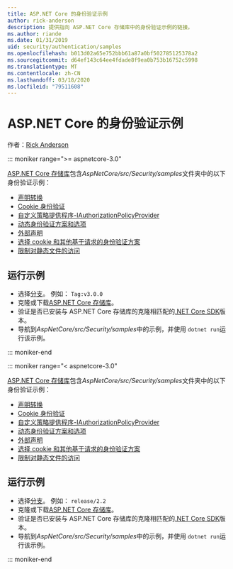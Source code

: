 ```yaml
---
title: ASP.NET Core 的身份验证示例
author: rick-anderson
description: 提供指向 ASP.NET Core 存储库中的身份验证示例的链接。
ms.author: riande
ms.date: 01/31/2019
uid: security/authentication/samples
ms.openlocfilehash: b013d02a65e752bbb61a87a0bf502785125378a2
ms.sourcegitcommit: d64ef143c64ee4fdade8f9ea0b753b16752c5998
ms.translationtype: MT
ms.contentlocale: zh-CN
ms.lasthandoff: 03/18/2020
ms.locfileid: "79511608"
---
```

# <a name="authentication-samples-for-aspnet-core"></a>ASP.NET Core 的身份验证示例

作者：[Rick Anderson](https://twitter.com/RickAndMSFT)

::: moniker range=">= aspnetcore-3.0"

[ASP.NET Core 存储库](https://github.com/dotnet/AspNetCore)包含*AspNetCore/src/Security/samples*文件夹中的以下身份验证示例：

* [声明转换](https://github.com/dotnet/AspNetCore/tree/release/3.0/src/Security/samples/ClaimsTransformation)
* [Cookie 身份验证](https://github.com/dotnet/AspNetCore/tree/release/3.0/src/Security/samples/Cookies)
* [自定义策略提供程序-IAuthorizationPolicyProvider](https://github.com/dotnet/AspNetCore/tree/release/3.0/src/Security/samples/CustomPolicyProvider)
* [动态身份验证方案和选项](https://github.com/dotnet/AspNetCore/tree/release/3.0/src/Security/samples/DynamicSchemes)
* [外部声明](https://github.com/dotnet/AspNetCore/tree/release/3.0/src/Security/samples/Identity.ExternalClaims)
* [选择 cookie 和其他基于请求的身份验证方案](https://github.com/dotnet/AspNetCore/tree/release/3.0/src/Security/samples/PathSchemeSelection)
* [限制对静态文件的访问](https://github.com/dotnet/AspNetCore/tree/release/3.0/src/Security/samples/StaticFilesAuth)

## <a name="run-the-samples"></a>运行示例

* 选择[分支](https://github.com/dotnet/AspNetCore)。 例如： `Tag:v3.0.0`
* 克隆或下载[ASP.NET Core 存储库](https://github.com/dotnet/AspNetCore)。
* 验证是否已安装与 ASP.NET Core 存储库的克隆相匹配的[.NET Core SDK](https://dotnet.microsoft.com/download/dotnet-core)版本。
* 导航到*AspNetCore/src/Security/samples*中的示例，并使用 `dotnet run`运行该示例。

::: moniker-end

::: moniker range="< aspnetcore-3.0"

[ASP.NET Core 存储库](https://github.com/dotnet/AspNetCore)包含*AspNetCore/src/Security/samples*文件夹中的以下身份验证示例：

* [声明转换](https://github.com/dotnet/AspNetCore/tree/release/2.2/src/Security/samples/ClaimsTransformation)
* [Cookie 身份验证](https://github.com/dotnet/AspNetCore/tree/release/2.2/src/Security/samples/Cookies)
* [自定义策略提供程序-IAuthorizationPolicyProvider](https://github.com/dotnet/AspNetCore/tree/release/2.2/src/Security/samples/CustomPolicyProvider)
* [动态身份验证方案和选项](https://github.com/dotnet/AspNetCore/tree/release/2.2/src/Security/samples/DynamicSchemes)
* [外部声明](https://github.com/dotnet/AspNetCore/tree/release/2.2/src/Security/samples/Identity.ExternalClaims)
* [选择 cookie 和其他基于请求的身份验证方案](https://github.com/dotnet/AspNetCore/tree/release/2.2/src/Security/samples/PathSchemeSelection)
* [限制对静态文件的访问](https://github.com/dotnet/AspNetCore/tree/release/2.2/src/Security/samples/StaticFilesAuth)

## <a name="run-the-samples"></a>运行示例

* 选择[分支](https://github.com/dotnet/AspNetCore)。 例如： `release/2.2`
* 克隆或下载[ASP.NET Core 存储库](https://github.com/dotnet/AspNetCore)。
* 验证是否已安装与 ASP.NET Core 存储库的克隆相匹配的[.NET Core SDK](https://dotnet.microsoft.com/download/dotnet-core)版本。
* 导航到*AspNetCore/src/Security/samples*中的示例，并使用 `dotnet run`运行该示例。

::: moniker-end
